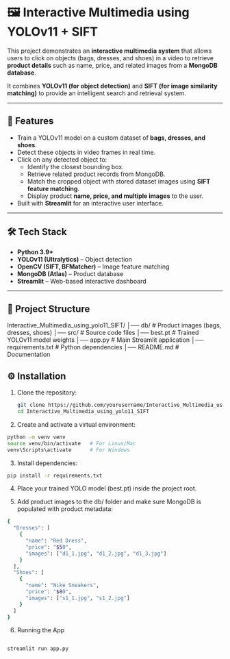 # 🖼️ Interactive Multimedia using YOLOv11 + SIFT

This project demonstrates an **interactive multimedia system** that allows users to click on objects (bags, dresses, and shoes) in a video to retrieve **product details** such as name, price, and related images from a **MongoDB database**.

It combines **YOLOv11 (for object detection)** and **SIFT (for image similarity matching)** to provide an intelligent search and retrieval system.

---

## 🚀 Features

- Train a YOLOv11 model on a custom dataset of **bags, dresses, and shoes**.
- Detect these objects in video frames in real time.
- Click on any detected object to:
  - Identify the closest bounding box.
  - Retrieve related product records from MongoDB.
  - Match the cropped object with stored dataset images using **SIFT feature matching**.
  - Display product **name, price, and multiple images** to the user.
- Built with **Streamlit** for an interactive user interface.

---

## 🛠️ Tech Stack

- **Python 3.9+**
- **YOLOv11 (Ultralytics)** – Object detection
- **OpenCV (SIFT, BFMatcher)** – Image feature matching
- **MongoDB (Atlas)** – Product database
- **Streamlit** – Web-based interactive dashboard

---

## 📂 Project Structure

Interactive_Multimedia_using_yolo11_SIFT/
│── db/ # Product images (bags, dresses, shoes)
│── src/ # Source code files
│── best.pt # Trained YOLOv11 model weights
│── app.py # Main Streamlit application
│── requirements.txt # Python dependencies
│── README.md # Documentation

## ⚙️ Installation

1. Clone the repository:
   ```bash
   git clone https://github.com/yourusername/Interactive_Multimedia_using_yolo11_SIFT.git
   cd Interactive_Multimedia_using_yolo11_SIFT
   ```
2. Create and activate a virtual environment:

```bash
python -m venv venv
source venv/bin/activate   # For Linux/Mac
venv\Scripts\activate      # For Windows
```

3. Install dependencies:

```bash
pip install -r requirements.txt
```

4. Place your trained YOLO model (best.pt) inside the project root.

5. Add product images to the db/ folder and make sure MongoDB is populated with product metadata:

```bash
{
  "Dresses": [
    {
      "name": "Red Dress",
      "price": "$50",
      "images": ["d1_1.jpg", "d1_2.jpg", "d1_3.jpg"]
    }
  ],
  "Shoes": [
    {
      "name": "Nike Sneakers",
      "price": "$80",
      "images": ["s1_1.jpg", "s1_2.jpg"]
    }
  ]
}
```

6. Running the App

```bash

streamlit run app.py

```
